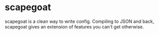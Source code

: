 # scapegoat
scapegoat is a clean way to write config. Compiling to JSON and back, scapegoat gives an extension of features you can't get otherwise.

